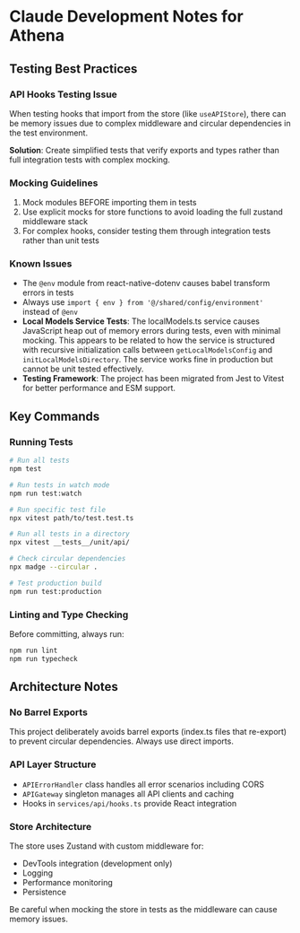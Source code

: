 # Claude Development Notes for Athena

## Testing Best Practices

### API Hooks Testing Issue
When testing hooks that import from the store (like `useAPIStore`), there can be memory issues due to complex middleware and circular dependencies in the test environment. 

**Solution**: Create simplified tests that verify exports and types rather than full integration tests with complex mocking.

### Mocking Guidelines
1. Mock modules BEFORE importing them in tests
2. Use explicit mocks for store functions to avoid loading the full zustand middleware stack
3. For complex hooks, consider testing them through integration tests rather than unit tests

### Known Issues
- The `@env` module from react-native-dotenv causes babel transform errors in tests
- Always use `import { env } from '@/shared/config/environment'` instead of `@env`
- **Local Models Service Tests**: The localModels.ts service causes JavaScript heap out of memory errors during tests, even with minimal mocking. This appears to be related to how the service is structured with recursive initialization calls between `getLocalModelsConfig` and `initLocalModelsDirectory`. The service works fine in production but cannot be unit tested effectively.
- **Testing Framework**: The project has been migrated from Jest to Vitest for better performance and ESM support.

## Key Commands

### Running Tests
```bash
# Run all tests
npm test

# Run tests in watch mode
npm run test:watch

# Run specific test file
npx vitest path/to/test.test.ts

# Run all tests in a directory
npx vitest __tests__/unit/api/

# Check circular dependencies
npx madge --circular .

# Test production build
npm run test:production
```

### Linting and Type Checking
Before committing, always run:
```bash
npm run lint
npm run typecheck
```

## Architecture Notes

### No Barrel Exports
This project deliberately avoids barrel exports (index.ts files that re-export) to prevent circular dependencies. Always use direct imports.

### API Layer Structure
- `APIErrorHandler` class handles all error scenarios including CORS
- `APIGateway` singleton manages all API clients and caching
- Hooks in `services/api/hooks.ts` provide React integration

### Store Architecture
The store uses Zustand with custom middleware for:
- DevTools integration (development only)
- Logging
- Performance monitoring
- Persistence

Be careful when mocking the store in tests as the middleware can cause memory issues.